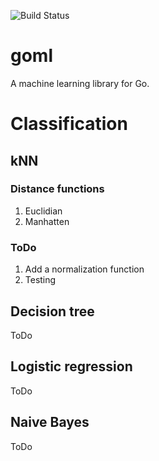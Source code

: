 ![Build Status](https://travis-ci.org/steffenfritz/goml.svg?branch=master)

# goml
A machine learning library for Go.


# Classification
## kNN
### Distance functions
1. Euclidian
2. Manhatten
### ToDo
1. Add a normalization function
2. Testing

## Decision tree
ToDo

## Logistic regression
ToDo

## Naive Bayes
ToDo

